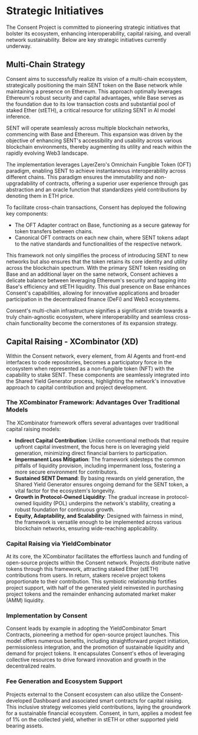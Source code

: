 # Strategic Initiatives

The Consent Project is committed to pioneering strategic initiatives that bolster its ecosystem, enhancing interoperability, capital raising, and overall network sustainability. Below are key strategic initiatives currently underway.

## Multi-Chain Strategy

Consent aims to successfully realize its vision of a multi-chain ecosystem, strategically positioning the main SENT token on the Base network while maintaining a presence on Ethereum. This approach optimally leverages Ethereum's robust security and capital advantages, while Base serves as the foundation due to its low transaction costs and substantial pool of staked Ether (stETH), a critical resource for utilizing SENT in AI model inference.

SENT will operate seamlessly across multiple blockchain networks, commencing with Base and Ethereum. This expansion was driven by the objective of enhancing SENT's accessibility and usability across various blockchain environments, thereby augmenting its utility and reach within the rapidly evolving Web3 landscape.

The implementation leverages LayerZero's Omnichain Fungible Token (OFT) paradigm, enabling SENT to achieve instantaneous interoperability across different chains. This paradigm ensures the immutability and non-upgradability of contracts, offering a superior user experience through gas abstraction and an oracle function that standardizes yield contributions by denoting them in ETH price.

To facilitate cross-chain transactions, Consent has deployed the following key components:
- The OFT Adapter contract on Base, functioning as a secure gateway for token transfers between chains.
- Canonical OFT contracts on each new chain, where SENT tokens adapt to the native standards and functionalities of the respective network.

This framework not only simplifies the process of introducing SENT to new networks but also ensures that the token retains its core identity and utility across the blockchain spectrum. With the primary SENT token residing on Base and an additional layer on the same network, Consent achieves a delicate balance between leveraging Ethereum's security and tapping into Base's efficiency and stETH liquidity. This dual presence on Base enhances Consent's capabilities, allowing for innovative applications and broader participation in the decentralized finance (DeFi) and Web3 ecosystems.

Consent's multi-chain infrastructure signifies a significant stride towards a truly chain-agnostic ecosystem, where interoperability and seamless cross-chain functionality become the cornerstones of its expansion strategy.

## Capital Raising - XCombinator (XD)

Within the Consent network, every element, from AI Agents and front-end interfaces to code repositories, becomes a participatory force in the ecosystem when represented as a non-fungible token (NFT) with the capability to stake SENT. These components are seamlessly integrated into the Shared Yield Generator process, highlighting the network's innovative approach to capital contribution and project development.

### The XCombinator Framework: Advantages Over Traditional Models

The XCombinator framework offers several advantages over traditional capital raising models:
- **Indirect Capital Contribution**: Unlike conventional methods that require upfront capital investment, the focus here is on leveraging yield generation, minimizing direct financial barriers to participation.
- **Impermanent Loss Mitigation**: The framework sidesteps the common pitfalls of liquidity provision, including impermanent loss, fostering a more secure environment for contributors.
- **Sustained SENT Demand**: By basing rewards on yield generation, the Shared Yield Generator ensures ongoing demand for the SENT token, a vital factor for the ecosystem's longevity.
- **Growth in Protocol-Owned Liquidity**: The gradual increase in protocol-owned liquidity (POL) underpins the network's stability, creating a robust foundation for continuous growth.
- **Equity, Adaptability, and Scalability**: Designed with fairness in mind, the framework is versatile enough to be implemented across various blockchain networks, ensuring wide-reaching applicability.

### Capital Raising via YieldCombinator

At its core, the XCombinator facilitates the effortless launch and funding of open-source projects within the Consent network. Projects distribute native tokens through this framework, attracting staked Ether (stETH) contributions from users. In return, stakers receive project tokens proportionate to their contribution. This symbiotic relationship fortifies project support, with half of the generated yield reinvested in purchasing project tokens and the remainder enhancing automated market maker (AMM) liquidity.

### Implementation by Consent

Consent leads by example in adopting the YieldCombinator Smart Contracts, pioneering a method for open-source project launches. This model offers numerous benefits, including straightforward project initiation, permissionless integration, and the promotion of sustainable liquidity and demand for project tokens. It encapsulates Consent's ethos of leveraging collective resources to drive forward innovation and growth in the decentralized realm.

### Fee Generation and Ecosystem Support

Projects external to the Consent ecosystem can also utilize the Consent-developed Dashboard and associated smart contracts for capital raising. This inclusive strategy welcomes yield contributions, laying the groundwork for a sustainable financial ecosystem. Consent, in turn, applies a modest fee of 1% on the collected yield, whether in stETH or other supported yield bearing assets.
